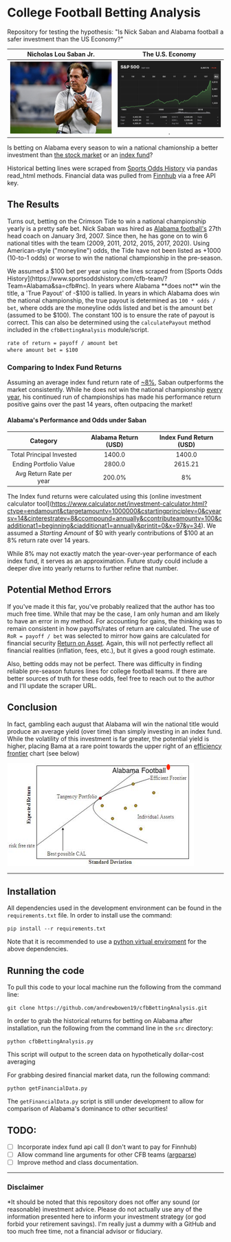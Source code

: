 # College Football Betting Analysis
Repository for testing the hypothesis: "Is Nick Saban and Alabama football a safer investment than the US Economy?"

Nicholas Lou Saban Jr. | The U.S. Economy
:------------:|:------------------:
![](/img/the_croatian_atm.png?raw=true) |  ![](/img/index_funds_graph.png?raw=true).

Is betting on Alabama every season to win a national chamionship a better investment than [the stock market](https://www.spglobal.com/marketintelligence/en/news-insights/latest-news-headlines/s-p-500-returns-to-halve-in-coming-decade-8211-goldman-sachs-59439981) or an [index fund](https://www.businessinsider.com/personal-finance/average-stock-market-return)?

Historical betting lines were scraped from [Sports Odds History](https://www.sportsoddshistory.com/cfb-team/?Team=Alabama&sa=cfb#nc) via pandas read_html methods. Financial data was pulled from [Finnhub](https://finnhub.io) via a free API key. 

## The Results

Turns out, betting on the Crimson Tide to win a national championship yearly is a pretty safe bet. Nick Saban was hired as [Alabama football's](https://en.wikipedia.org/wiki/Alabama_Crimson_Tide_football) 27th head coach on January 3rd, 2007. Since then, he has gone on to win 6 national titles with the team (2009, 2011, 2012, 2015, 2017, 2020). Using American-style ("moneyline") odds, the Tide have not been listed as +1000 (10-to-1 odds) or worse to win the national championship in the pre-season.

We assumed a $100 bet per year using the lines scraped from [Sports Odds History](https://www.sportsoddshistory.com/cfb-team/?Team=Alabama&sa=cfb#nc). In years where Alabama **does not** win the title, a 'True Payout' of -$100 is tallied. In years in which Alabama does win the national championship, the true payout is determined as `100 * odds / bet`, where odds are the moneyline odds listed and bet is the amount bet (assumed to be $100). The constant 100 is to ensure the rate of payout is correct. This can also be determined using the `calculatePayout` method included in the `cfbBettingAnalysis` module/script.

    rate of return = payoff / amount bet
    where amount bet = $100
    
    
### Comparing to Index Fund Returns
Assuming an average index fund return rate of [~8%](https://www.investopedia.com/ask/answers/042415/what-average-annual-return-sp-500.asp), Saban outperforms the market consistently. While he does not win the national championship [every year](https://www.sports-reference.com/cfb/schools/louisiana-state/2019.html), his continued run of championships has made his performance return positive gains over the past 14 years, often outpacing the market!

#### Alabama's Performance and Odds under Saban

**Category** | **Alabama Return** (USD) | **Index Fund Return** (USD)
:--------------------:|:-:|:-:
Total Principal Invested | 1400.0 | 1400.0 |
Ending Portfolio Value | 2800.0 | 2615.21 |
Avg Return Rate per year | 200.0% | 8% |

The Index fund returns were calculated using this (online investment calculator tool](https://www.calculator.net/investment-calculator.html?ctype=endamount&ctargetamountv=1000000&cstartingprinciplev=0&cyearsv=14&cinterestratev=8&ccompound=annually&ccontributeamountv=100&cadditionat1=beginning&ciadditionat1=annually&printit=0&x=97&y=34). We assumed a *Starting Amount* of $0 with yearly contributions of $100 at an 8% return rate over 14 years.

While 8% may not exactly match the year-over-year performance of each index fund, it serves as an approximation. Future study could include a deeper dive into yearly returns to further refine that number. 

## Potential Method Errors
If you've made it this far, you've probably realized that the author has too much free time. While that may be the case, I am only human and am likely to have an error in my method. For accounting for gains, the thinking was to remain consistent in how payoffs/rates of return are calculated. The use of `RoR = payoff / bet` was selected to mirror how gains are calculated for financial security [Return on Asset](https://www.investopedia.com/terms/r/returnonassets.asp). Again, this will not perfectly reflect all financial realities (inflation, fees, etc.), but it gives a good rough estimate.

Also, betting odds may not be perfect. There was difficulty in finding reliable pre-season futures lines for college football teams. If there are better sources of truth for these odds, feel free to reach out to the author and I'll update the scraper URL.

## Conclusion
In fact, gambling each august that Alabama will win the national title would produce an average yield (over time) than simply investing in an index fund. While the volatility of this investment is far greater, the potential yield is higher, placing Bama at a rare point towards the upper right of an [efficiency frontier](https://en.wikipedia.org/wiki/Efficient_frontier) chart (see below)

![Efficiency Frontier with Alabama football plotted by hand](/img/efficiency_frontier.png?raw=true)

---
## Installation
All dependencies used in the development environment can be found in the `requirements.txt` file. In order to install use the command:

    pip install --r requirements.txt
    
Note that it is recommended to use a [python virtual enviroment](https://docs.python.org/3/library/venv.html) for the above dependencies.

## Running the code

To pull this code to your local machine run the following from the command line:

    git clone https://github.com/andrewbowen19/cfbBettingAnalysis.git

In order to grab the historical returns for betting on Alabama after installation, run the following from the command line in the `src` directory:

    python cfbBettingAnalysis.py
    
This script will output to the screen data on hypothetically dollar-cost averaging 

For grabbing desired financial market data, run the following command:

    python getFinancialData.py
    
The `getFinancialData.py` script is still under development to allow for comparison of Alabama's dominance to other securities!

## TODO:

- [ ] Incorporate index fund api call (I don't want to pay for Finnhub)
- [ ] Allow command line arguments for other CFB teams ([argparse](https://docs.python.org/3/library/argparse.html))
- [ ] Improve method and class documentation.

---
### Disclaimer
*It should be noted that this repository does not offer any sound (or reasonable) investment advice. Please do not actually use any of the information presented here to inform your investment strategy (or god forbid your retirement savings). I'm really just a dummy with a GitHub and too much free time, not a financial advisor or fiduciary.



